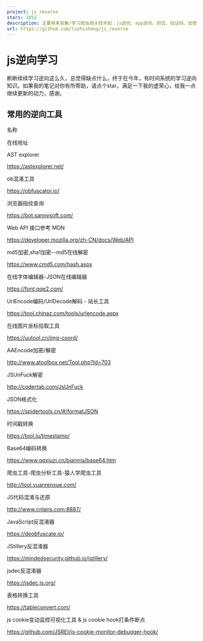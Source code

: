 ```yaml
---
project: js_reverse
stars: 1052
description: 主要用来收集/学习爬虫相关技术如：js逆向、app逆向、抓包、验证码、加密技术、自动化技术、机器学习。
url: https://github.com/luzhisheng/js_reverse
---
```


js逆向学习
======

断断续续学习逆向这么久，总觉得缺点什么，终于在今年，有时间系统的学习逆向知识。如果我的笔记对你有所帮助，请点个star，满足一下我的虚荣心，给我一点继续更新的动力，感谢。

常用的逆向工具
-------

名称

在线地址

AST explorer

https://astexplorer.net/

ob混淆工具

https://obfuscator.io/

浏览器指纹查询

https://bot.sannysoft.com/

Web API 接口参考 MDN

https://developer.mozilla.org/zh-CN/docs/Web/API

md5加密,sha1加密--md5在线解密

https://www.cmd5.com/hash.aspx

在线字体编辑器-JSON在线编辑器

https://font.qqe2.com/

UrlEncode编码/UrlDecode解码 - 站长工具

https://tool.chinaz.com/tools/urlencode.aspx

在线图片坐标拾取工具

https://uutool.cn/img-coord/

AAEncode加密/解密

http://www.atoolbox.net/Tool.php?Id=703

JSUnFuck解密

http://codertab.com/JsUnFuck

JSON格式化

https://spidertools.cn/#/formatJSON

时间戳转换

https://tool.lu/timestamp/

Base64编码转换

https://www.qqxiuzi.cn/bianma/base64.htm

爬虫工具-爬虫分析工具-猿人学爬虫工具

http://tool.yuanrenxue.com/

JS代码混淆与还原

http://www.cnlans.com:8887/

JavaScript反混淆器

https://deobfuscate.io/

JStillery反混淆器

https://mindedsecurity.github.io/jstillery/

jsdec反混淆器

https://jsdec.js.org/

表格转换工具

https://tableconvert.com/

js cookie变动监控可视化工具 & js cookie hook打条件断点

https://github.com/JSREI/js-cookie-monitor-debugger-hook/
